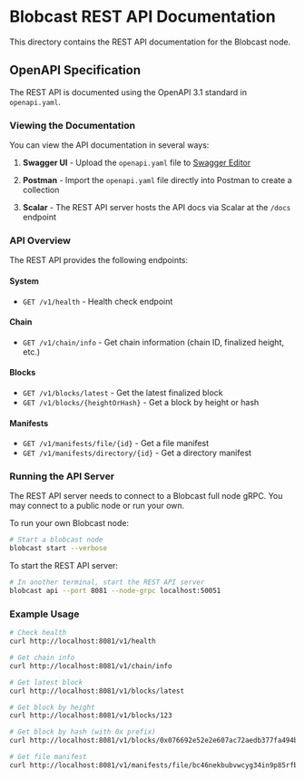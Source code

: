 # Blobcast REST API Documentation

This directory contains the REST API documentation for the Blobcast node.

## OpenAPI Specification

The REST API is documented using the OpenAPI 3.1 standard in `openapi.yaml`.

### Viewing the Documentation

You can view the API documentation in several ways:

1. **Swagger UI** - Upload the `openapi.yaml` file to [Swagger Editor](https://editor.swagger.io/)

2. **Postman** - Import the `openapi.yaml` file directly into Postman to create a collection

3. **Scalar** - The REST API server hosts the API docs via Scalar at the `/docs` endpoint

### API Overview

The REST API provides the following endpoints:

#### System
- `GET /v1/health` - Health check endpoint

#### Chain
- `GET /v1/chain/info` - Get chain information (chain ID, finalized height, etc.)

#### Blocks
- `GET /v1/blocks/latest` - Get the latest finalized block
- `GET /v1/blocks/{heightOrHash}` - Get a block by height or hash

#### Manifests
- `GET /v1/manifests/file/{id}` - Get a file manifest
- `GET /v1/manifests/directory/{id}` - Get a directory manifest

### Running the API Server

The REST API server needs to connect to a Blobcast full node gRPC. You may connect to a public node or run your own.

To run your own Blobcast node:

```bash
# Start a blobcast node
blobcast start --verbose
```

To start the REST API server:

```bash
# In another terminal, start the REST API server
blobcast api --port 8081 --node-grpc localhost:50051
```

### Example Usage

```bash
# Check health
curl http://localhost:8081/v1/health

# Get chain info
curl http://localhost:8081/v1/chain/info

# Get latest block
curl http://localhost:8081/v1/blocks/latest

# Get block by height
curl http://localhost:8081/v1/blocks/123

# Get block by hash (with 0x prefix)
curl http://localhost:8081/v1/blocks/0x076692e52e2e607ac72aedb377fa494b55584c3145e8c1d4bd4a87675f281db5

# Get file manifest
curl http://localhost:8081/v1/manifests/file/bc46nekbubvwcyg34in9p85rfbzd38p6tmg3ep9z9asn2jw5eaefznmzv5yyql
```
